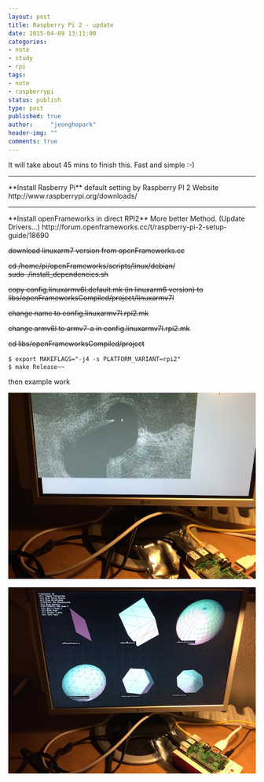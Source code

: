 ```yaml
---
layout: post
title: Raspberry Pi 2 - update
date: 2015-04-09 13:11:00
categories:
- note
- study
- rpi
tags:
- note
- raspberrypi
status: publish
type: post
published: true
author:     "jeonghopark"
header-img: ""
comments: true
---
```

It will take about 45 mins to finish this.  Fast and simple :-)    

<hr>
**Install Rasberry Pi**    
default setting by Raspberry PI 2 Website
http://www.raspberrypi.org/downloads/

<hr>
**Install openFrameworks in direct RPI2**    
More better Method. (Update Drivers...)    
http://forum.openframeworks.cc/t/raspberry-pi-2-setup-guide/18690     

~~download linuxarm7 version from openFrameworks.cc~~      

~~cd /home/pi/openFrameworks/scripts/linux/debian/~~     
~~sudo ./install_dependencies.sh~~     

~~copy config.linuxarmv6l.default.mk (in linuxarm6 version) to libs/openFrameworksCompiled/project/linuxarmv7l~~     

~~change name to config.linuxarmv7l.rpi2.mk~~    

~~change armv6l to armv7-a in config.linuxarmv7l.rpi2.mk~~    

~~cd libs/openFrameworksCompiled/project~~     

```
$ export MAKEFLAGS="-j4 -s PLATFORM_VARIANT=rpi2"     
$ make Release~~     
```

then
example work     

![/assets/images/ofPi_01.jpg](/assets/images/ofPi_01.jpg)

![/assets/images/ofPi_02.jpg](/assets/images/ofPi_02.jpg)